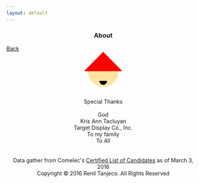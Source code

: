 ```yaml
---
layout: default
---
```

<div data-role="page" data-url="about-page" id="about-page">
    <div class="ui-grid-b ui-responsive">
        <div class="ui-block-a"></div>
        <div class="ui-block-b">
            <div data-position="fixed" data-role="header">
                <h3 style="text-align:center;">About</h3><a class="ui-btn-left ui-btn ui-icon-back ui-btn-icon-notext ui-corner-all" data-rel="back" href="#">Back</a>
            </div>
            <div class="ui-content" role="main">
                <div style="text-align:center;">
                    <canvas height="1000" id="canv" style="width:20%; height:20%" width="1000">
                        <img alt="VPH" height="20%" src="/css/images/logo.png" width="20%">
                    </canvas>
                    <br>
                    <br>
                    Special Thanks
                    <br>
                    <br>
                    God
                    <br>
                    Kris Ann Tacluyan
                    <br>
                    Target Display Co., Inc.
                    <br>
                    To my family
                    <br>
                    To All
                    <br>
                    <br>
                    <br>
                    Data gather from Comelec's <a href="http://www.comelec.gov.ph/?r=Archives/RegularElections/2016NLE/Candidates/">
                    Certified List of Candidates</a> as of March 3, 2016<br>
                </div>
            </div>
            <div data-position="fixed" data-role="footer" style= "text-align:center;">
                Copyright &copy; 2016 Renil Tanjeco. All Rights Reserved
            </div>
        </div>
        <div class="ui-block-c"></div>
    </div>
</div>
<script>
var canvas = document.getElementById("canv");
var ctx = canvas.getContext("2d");
ctx.clearRect(0, 0, canvas.width, canvas.height);
var ox = 0;
var oy = 0;
var x = canvas.width;
var y = canvas.height;
ctx.font = "20px Arial";
ctx.beginPath();
ctx.moveTo(ox, (y / 2) + oy);
ctx.lineTo((x) + ox, (y / 2) + oy);
ctx.lineTo((x / 2) + ox, oy);
ctx.lineTo(ox, (y / 2) + oy);
ctx.fillStyle = "red";
ctx.fill();
ctx.beginPath();
ctx.moveTo((x / 2) + ox, (y / 2) + oy);
ctx.arc((x / 2) + ox, (y / 2) + oy, (x * .4), 0, Math.PI);
ctx.lineTo((x / 2) + ox, (y / 2) + oy);
ctx.fillStyle = "#ffe39f";
ctx.fill();
ctx.beginPath();
ctx.moveTo((x / 2) + ox, ((y * 3) / 4) + oy);
ctx.arc((x / 2) + ox, ((y * 3) / 4) + oy, (x * .1), 0, Math.PI);
ctx.lineTo((x / 2) + ox, ((y * 3) / 4) + oy);
ctx.fillStyle = "black";
ctx.fill();
ctx.textAlign = "center";
ctx.font = "100px Arial";
ctx.fillText("VPH", (x / 2) + ox, y);
</script>
